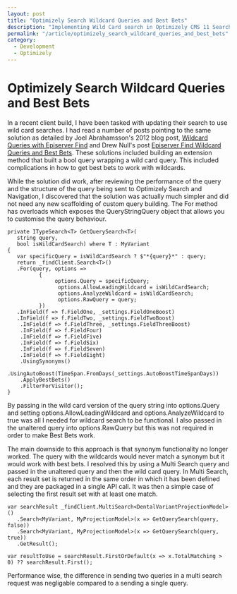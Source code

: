 ```yaml
---
layout: post
title: "Optimizely Search Wildcard Queries and Best Bets"
description: "Implementing Wild Card search in Optimizely CMS 11 Search and Navigation."
permalink: "/article/optimizely_search_wildcard_queries_and_best_bets"
category:
  - Development
  - Optimizely
---
```


# Optimizely Search Wildcard Queries and Best Bets

In a recent client build, I have been tasked with updating their search to use wild card searches.  I had read a number of posts pointing to the same solution as detailed by Joel Abrahamsson's 2012 blog post, [Wildcard Queries with Episerver Find](http://joelabrahamsson.com/wildcard-queries-with-episerver-find/) and Drew Null's post [Episerver Find Wildcard Queries and Best Bets](https://world.optimizely.com/blogs/drew-null/dates/2018/4/find-wildcardquery-and-best-bets---a-workaround/). These solutions included building an extension method that built a bool query wrapping a wild card query. This included complications in how to get best bets to work with wildcards.

While the solution did work, after reviewing the performance of the query and the structure of the query being sent to Optimizely Search and Navigation, I discovered that the solution was actually much simpler and did not need any new scaffolding of custom query building.  The For method has overloads which exposes the QueryStringQuery object that allows you to customise the query behaviour.

```
private ITypeSearch<T> GetQuerySearch<T>(
   string query,
   bool isWildCardSearch) where T : MyVariant
{
   var specificQuery = isWildCardSearch ? $"*{query}*" : query;
   return _findClient.Search<T>()
   .For(query, options =>
          {
               options.Query = specificQuery;
                options.AllowLeadingWildcard = isWildCardSearch;
                options.AnalyzeWildcard = isWildCardSearch;
                options.RawQuery = query;
          })
   .InField(f => f.FieldOne, _settings.FieldOneBoost)
   .InField(f => f.FieldTwo, _settings.FieldTwoBoost)
    .InField(f => f.FieldThree, _settings.FieldThreeBoost)
    .InField(f => f.FieldFour)
    .InField(f => f.FieldFive)
    .InField(f => f.FieldSix)
    .InField(f => f.FieldSeven)
    .InField(f => f.FieldEight)
    .UsingSynonyms()
    .UsingAutoBoost(TimeSpan.FromDays(_settings.AutoBoostTimeSpanDays))
    .ApplyBestBets()
    .FilterForVisitor();
}
```

By passing in the wild card version of the query string into options.Query and setting options.AllowLeadingWildcard and options.AnalyzeWildcard to true was all I needed for wildcard search to be functional.  I also passed in the unaltered query into options.RawQuery but this was not required in order to make Best Bets work.

The main downside to this approach is that synonym functionality no longer worked.  The query with the wildcards would never match a synonym but it would work with best bets.  I resolved this by using a Multi Search query and passed in the unaltered query and then the wild card query.  In Multi Search, each result set is returned in the same order in which it has been defined and they are packaged in a single API call.  It was then a simple case of selecting the first result set with at least one match.

```
var searchResult _findClient.MultiSearch<DentalVariantProjectionModel>()
   .Search<MyVariant, MyProjectionModel>(x => GetQuerySearch(query, false))
   .Search<MyVariant, MyProjectionModel>(x => GetQuerySearch(query, true))
   .GetResult();

var resultToUse = searchResult.FirstOrDefault(x => x.TotalMatching > 0) ?? searchResult.First();
```

Performance wise, the difference in sending two queries in a multi search request was negligable compared to a sending a single query.